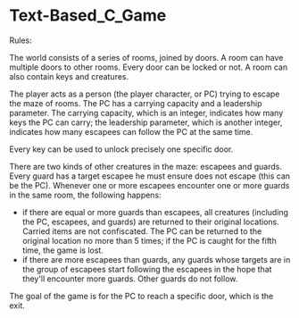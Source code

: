 # Text-Based_C_Game

Rules:

The world consists of a series of rooms, joined by doors. A room can have multiple doors to other rooms. Every door can be locked or not. A room can also contain keys and creatures.

The player acts as a person (the player character, or PC) trying to escape the maze of rooms. The PC has a carrying capacity and a leadership parameter. The carrying capacity, which is an integer, indicates how many keys the PC can carry; the leadership parameter, which is another integer, indicates how many escapees can follow the PC at the same time.

Every key can be used to unlock precisely one specific door.

There are two kinds of other creatures in the maze: escapees and guards. Every guard has a target escapee he must ensure does not escape (this can be the PC). Whenever one or more escapees encounter one or more guards in the same room, the following happens:
- if there are equal or more guards than escapees, all creatures (including the PC, escapees, and guards) are returned to their original locations. Carried items are not confiscated. The PC can be returned to the original location no more than 5 times; if the PC is caught for the fifth time, the game is lost.
- if there are more escapees than guards, any guards whose targets are in the group of escapees start following the escapees in the hope that they'll encounter more guards. Other guards do not follow.

The goal of the game is for the PC to reach a specific door, which is the exit.
